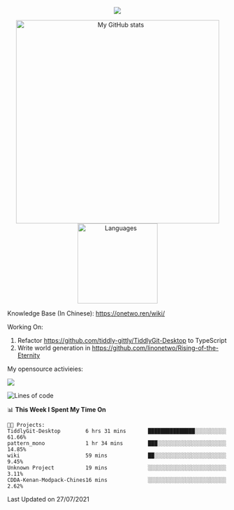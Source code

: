 <a href="https://github.com/linonetwo">
    <p align="center">
        <img src="https://github-profile-trophy.vercel.app/?username=linonetwo&column=7&theme=onedark"/>
    </p>
</a>
<a align="center" href="https://github.com/linonetwo">
  <p align="center">
    <img src="https://github-readme-stats.vercel.app/api?username=linonetwo&show_icons=true&count_private=true" alt="My GitHub stats" width="465"/>
    <img src="https://github-readme-stats.vercel.app/api/top-langs/?username=linonetwo&layout=compact&langs_count=10" alt="Languages" height="183">
  </p>
</a>

Knowledge Base (In Chinese): https://onetwo.ren/wiki/

Working On: 

1. Refactor https://github.com/tiddly-gittly/TiddlyGit-Desktop to TypeScript
1. Write world generation in https://github.com/linonetwo/Rising-of-the-Eternity

My opensource activieies:

![](https://visitor-badge.glitch.me/badge?page_id=linonetwo.linonetwo)

<!--START_SECTION:waka-->
![Lines of code](https://img.shields.io/badge/From%20Hello%20World%20I%27ve%20Written-2.5%20million%20lines%20of%20code-blue)

📊 **This Week I Spent My Time On** 

```text
🐱‍💻 Projects: 
TiddlyGit-Desktop        6 hrs 31 mins       ███████████████░░░░░░░░░░   61.66% 
pattern_mono             1 hr 34 mins        ███░░░░░░░░░░░░░░░░░░░░░░   14.85% 
wiki                     59 mins             ██░░░░░░░░░░░░░░░░░░░░░░░   9.45% 
Unknown Project          19 mins             ░░░░░░░░░░░░░░░░░░░░░░░░░   3.11% 
CDDA-Kenan-Modpack-Chines16 mins             ░░░░░░░░░░░░░░░░░░░░░░░░░   2.62%

```


 Last Updated on 27/07/2021
<!--END_SECTION:waka-->
